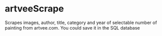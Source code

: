 # artveeScrape
Scrapes images, author, title, category and year of selectable number of painting from artvee.com. You could save it in the SQL database
